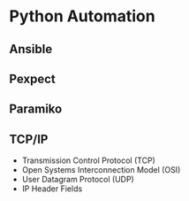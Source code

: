 # Python Automation

## Ansible

## Pexpect

## Paramiko

## TCP/IP
- Transmission Control Protocol (TCP)
- Open Systems Interconnection Model (OSI)
- User Datagram Protocol (UDP)
- IP Header Fields
